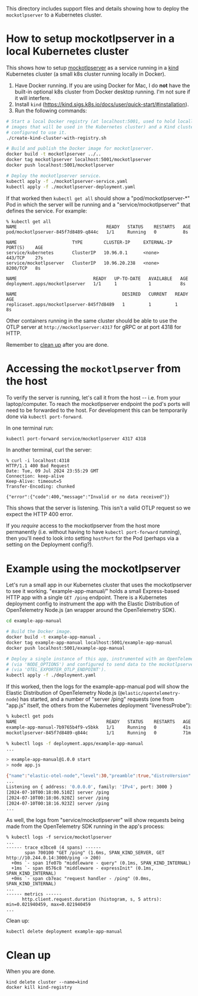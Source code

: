 This directory includes support files and details showing how to
deploy the `mockotlpserver` to a Kubernetes cluster.

# How to setup mockotlpserver in a local Kubernetes cluster

This shows how to setup [mockotlpserver](../../) as a service running in a
[kind](https://kind.sigs.k8s.io/) Kubernetes cluster (a small k8s cluster
running locally in Docker).

1. Have Docker running. If you are using Docker for Mac, I do **not** have the
   built-in optional k8s cluster from Docker desktop running. I'm not sure if it
   will interfere.
2. Install `kind` (https://kind.sigs.k8s.io/docs/user/quick-start/#installation).
3. Run the following commands:

```sh
# Start a local Docker registry (at localhost:5001, used to hold locally-built
# images that will be used in the Kubernetes cluster) and a Kind cluster
# configured to use it.
./create-kind-cluster-with-registry.sh

# Build and publish the Docker image for mockotlpserver.
docker build -t mockotlpserver ../..
docker tag mockotlpserver localhost:5001/mockotlpserver
docker push localhost:5001/mockotlpserver

# Deploy the mockotlpserver service.
kubectl apply -f ./mockotlpserver-service.yaml
kubectl apply -f ./mockotlpserver-deployment.yaml
```

If that worked then `kubectl get all` should show a "pod/mockotlpserver-*" Pod in
which the server will be running and a "service/mockotlpserver" that defines the
service. For example:

```
% kubectl get all
NAME                                  READY   STATUS    RESTARTS   AGE
pod/mockotlpserver-845f7d8489-q844c   1/1     Running   0          8s

NAME                     TYPE        CLUSTER-IP     EXTERNAL-IP   PORT(S)    AGE
service/kubernetes       ClusterIP   10.96.0.1      <none>        443/TCP    27s
service/mockotlpserver   ClusterIP   10.96.20.238   <none>        8200/TCP   8s

NAME                             READY   UP-TO-DATE   AVAILABLE   AGE
deployment.apps/mockotlpserver   1/1     1            1           8s

NAME                                        DESIRED   CURRENT   READY   AGE
replicaset.apps/mockotlpserver-845f7d8489   1         1         1       8s
```

Other containers running in the same cluster should be able to use the OTLP
server at `http://mockotlpserver:4317` for gRPC or at port 4318 for HTTP.

Remember to [clean up](#clean-up) after you are done.


# Accessing the `mockotlpserver` from the host

To verify the server is running, let's call it from the host -- i.e. from your
laptop/computer. To reach the mockotlpserver endpoint the pod's ports will
need to be forwarded to the host. For development this can be temporarily done
via `kubectl port-forward`.

In one terminal run:

```sh
kubectl port-forward service/mockotlpserver 4317 4318
```

In another terminal, curl the server:

```
% curl -i localhost:4318
HTTP/1.1 400 Bad Request
Date: Tue, 09 Jul 2024 23:55:29 GMT
Connection: keep-alive
Keep-Alive: timeout=5
Transfer-Encoding: chunked

{"error":{"code":400,"message":"Invalid or no data received"}}
```

This shows that the server is listening. This isn't a valid OTLP request so
we expect the HTTP 400 error.

If you *require* access to the mockotlpserver from the host more permanently
(i.e. without having to have `kubectl port-forward` running), then you'll need
to look into setting `hostPort` for the Pod (perhaps via a setting on the
Deployment config?).


# Example using the mockotlpserver

Let's run a small app in our Kubernetes cluster that uses the mockotlpserver to
see it working. "example-app-manual/" holds a small Express-based HTTP app
with a single `GET /ping` endpoint. There is a Kubernetes deployment config
to instrument the app with the Elastic Distribution of OpenTelemetry Node.js
(an wrapper around the OpenTelemetry SDK).

```sh
cd example-app-manual

# Build the Docker image.
docker build -t example-app-manual .
docker tag example-app-manual localhost:5001/example-app-manual
docker push localhost:5001/example-app-manual

# Deploy a single instance of this app, instrumented with an OpenTelemetry SDK
# (via 'NODE_OPTIONS') and configured to send data to the mockotlpserver
# (via 'OTEL_EXPORTER_OTLP_ENDPOINT').
kubectl apply -f ./deployment.yaml
```

If this worked, then the logs for the example-app-manual pod will show the
Elastic Distribution of OpenTelemetry Node.js (`@elastic/opentelemetry-node`)
has started, and a number of "server /ping" requests (one from "app.js"
itself, the others from the Kubernetes deployment "livenessProbe"):

```sh
% kubectl get pods
NAME                                  READY   STATUS    RESTARTS   AGE
example-app-manual-7b9765b4f9-v5bkk   1/1     Running   0          41s
mockotlpserver-845f7d8489-q844c       1/1     Running   0          71m

% kubectl logs -f deployment.apps/example-app-manual
...

> example-app-manual@1.0.0 start
> node app.js

{"name":"elastic-otel-node","level":30,"preamble":true,"distroVersion":"0.1.3","env":{"os":"linux 6.6.32-linuxkit","arch":"arm64","runtime":"Node.js v18.20.4"},"msg":"start Elastic Distribution of OpenTelemetry Node.js","time":"2024-07-10T00:17:58.129Z"}
...
Listening on { address: '0.0.0.0', family: 'IPv4', port: 3000 }
[2024-07-10T00:18:00.510Z] server /ping
[2024-07-10T00:18:06.920Z] server /ping
[2024-07-10T00:18:16.923Z] server /ping
...
```

As well, the logs from "service/mockotlpserver" will show requests being made from the OpenTelemetry SDK running in the app's process:

```
% kubectl logs -f service/mockotlpserver
...
------ trace e3bce8 (4 spans) ------
       span 700100 "GET /ping" (1.6ms, SPAN_KIND_SERVER, GET http://10.244.0.14:3000/ping -> 200)
  +0ms `- span 1fe07b "middleware - query" (0.1ms, SPAN_KIND_INTERNAL)
  +1ms `- span 0576c8 "middleware - expressInit" (0.1ms, SPAN_KIND_INTERNAL)
  +0ms `- span cb7eac "request handler - /ping" (0.0ms, SPAN_KIND_INTERNAL)
...
------ metrics ------
      http.client.request.duration (histogram, s, 5 attrs): min=0.021940459, max=0.021940459
...
```

Clean up:

```
kubectl delete deployment example-app-manual
```


# Clean up

When you are done.

```
kind delete cluster --name=kind
docker kill kind-registry
```
